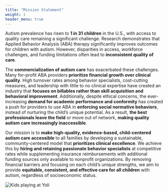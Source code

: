 ```yaml
---
title: "Mission Statement"
weight: 1
header_menu: true
---
```


Autism prevalence has risen to **1 in 31 children** in the U.S., with access to quality care remaining a significant challenge. Research demonstrates that Applied Behavior Analysis (ABA) therapy significantly improves outcomes for children with autism. However, disparities in access, workforce challenges, and funding limitations often lead to **inconsistent quality of care**.

The **commercialization of autism care** has exacerbated these challenges. Many for-profit ABA providers **prioritize financial growth over clinical quality**. High turnover rates among behavior specialists, cost-cutting measures, and leadership with little to no clinical expertise have created an industry that **focuses on billables rather than skill acquisition and behavioral improvement**. Additionally, despite ethical concerns, the ever-increasing **demand for academic performance and conformity** has created a push for providers to use ABA in **enforcing social normative behaviors**, instead of nurturing the child’s unique potential. As a result, **the best professionals leave the field** or move out of network, **making quality autism care increasingly inaccessible**.

Our mission is to **make high-quality, evidence-based, child-centered autism care accessible** to all families by developing a sustainable, community-centered model that **prioritizes clinical excellence**. We achieve this by **hiring and retaining passionate behavior specialists** at competitive rates while supplementing insurance reimbursements with additional funding sources only available to nonprofit organizations. By removing financial barriers and focusing on each child’s unique strengths, we aim to provide **equitable, consistent, and effective care for all children** with autism, regardless of socioeconomic status.

![Kids playing at Yoli](images/kid-slide.jpg)
